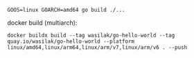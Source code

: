 ```
GOOS=linux GOARCH=amd64 go build ./...
```

docker build (multiarch):
```
docker buildx build --tag wasilak/go-hello-world --tag quay.io/wasilak/go-hello-world --platform linux/amd64,linux/arm64,linux/arm/v7,linux/arm/v6 . --push
```

